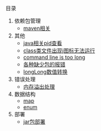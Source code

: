 目录

1.  依赖包管理
    -   [maven相关](./docs/maven相关.md)
2.  其他
    -   [java相关pid查看](./other/java相关pid查看.md)
    -   [class类文件出现j图标无法运行](./other/class类文件出现j图标无法运行.md)
    -   [command line is too long](./other/命令行太长.md)
    -   [各种缺少包的报错](./other/缺包报错.md)
    -   [longLong数值转换](./other/java数值转换.md)
3.  错误处理
    -   [内存溢出处理](./error/内存溢出处理.md)
4.  数据结构
    -   [map](./data/map.md)
    -   [enum](./data/enum.md)
5.  部署
    -   [jar包部署](./deploy/jar包部署.md)